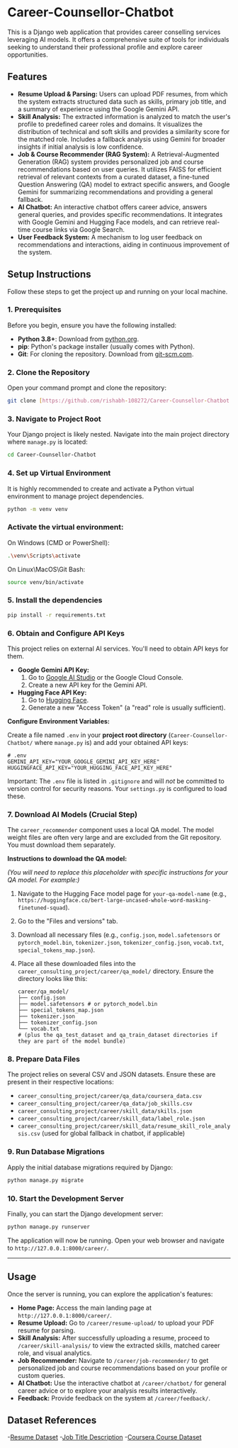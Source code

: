 # Career-Counsellor-Chatbot

This is a Django web application that provides career conselling services leveraging AI models. It offers a comprehensive suite of tools for individuals seeking to understand their professional profile and explore career opportunities.

## Features

-   **Resume Upload & Parsing:** Users can upload PDF resumes, from which the system extracts structured data such as skills, primary job title, and a summary of experience using the Google Gemini API.
-   **Skill Analysis:** The extracted information is analyzed to match the user's profile to predefined career roles and domains. It visualizes the distribution of technical and soft skills and provides a similarity score for the matched role. Includes a fallback analysis using Gemini for broader insights if initial analysis is low confidence.
-   **Job & Course Recommender (RAG System):** A Retrieval-Augmented Generation (RAG) system provides personalized job and course recommendations based on user queries. It utilizes FAISS for efficient retrieval of relevant contexts from a curated dataset, a fine-tuned Question Answering (QA) model to extract specific answers, and Google Gemini for summarizing recommendations and providing a general fallback.
-   **AI Chatbot:** An interactive chatbot offers career advice, answers general queries, and provides specific recommendations. It integrates with Google Gemini and Hugging Face models, and can retrieve real-time course links via Google Search.
-   **User Feedback System:** A mechanism to log user feedback on recommendations and interactions, aiding in continuous improvement of the system.

## Setup Instructions

Follow these steps to get the project up and running on your local machine.

### 1. Prerequisites

Before you begin, ensure you have the following installed:

* **Python 3.8+**: Download from [python.org](https://www.python.org/downloads/).
* **pip**: Python's package installer (usually comes with Python).
* **Git**: For cloning the repository. Download from [git-scm.com](https://git-scm.com/downloads).

### 2. Clone the Repository

Open your command prompt and clone the repository:

```bash
git clone [https://github.com/rishabh-108272/Career-Counsellor-Chatbot.git](https://github.com/rishabh-108272/Career-Counsellor-Chatbot.git)
```

### 3. Navigate to Project Root

Your Django project is likely nested. Navigate into the main project directory where `manage.py` is located:

```bash
cd Career-Counsellor-Chatbot
```

### 4. Set up Virtual Environment

It is highly recommended to create and activate a Python virtual environment to manage project dependencies.

```bash 
python -m venv venv
```

### Activate the virtual environment:

On Windows (CMD or PowerShell):

```bash 
.\venv\Scripts\activate
```

On Linux\MacOS\Git Bash:

```bash 
source venv/bin/activate
```

### 5. Install the dependencies

```bash 
pip install -r requirements.txt
```

### 6. Obtain and Configure API Keys

This project relies on external AI services. You'll need to obtain API keys for them.

* **Google Gemini API Key:**
    1.  Go to [Google AI Studio](https://aistudio.google.com/) or the Google Cloud Console.
    2.  Create a new API key for the Gemini API.
* **Hugging Face API Key:**
    1.  Go to [Hugging Face](https://huggingface.co/settings/tokens).
    2.  Generate a new "Access Token" (a "read" role is usually sufficient).

**Configure Environment Variables:**

Create a file named `.env` in your **project root directory** (`Career-Counsellor-Chatbot/` where `manage.py` is) and add your obtained API keys:

```dotenv
# .env
GEMINI_API_KEY="YOUR_GOOGLE_GEMINI_API_KEY_HERE"
HUGGINGFACE_API_KEY="YOUR_HUGGING_FACE_API_KEY_HERE"
```

Important: The `.env` file is listed in `.gitignore` and will *not* be committed to version control for security reasons. Your `settings.py` is configured to load these.

### 7. Download AI Models (Crucial Step)

The `career_recommender` component uses a local QA model. The model weight files are often very large and are excluded from the Git repository. You must download them separately.

**Instructions to download the QA model:**

*(You will need to replace this placeholder with specific instructions for your QA model. For example:)*

1.  Navigate to the Hugging Face model page for `your-qa-model-name` (e.g., `https://huggingface.co/bert-large-uncased-whole-word-masking-finetuned-squad`).
2.  Go to the "Files and versions" tab.
3.  Download all necessary files (e.g., `config.json`, `model.safetensors` or `pytorch_model.bin`, `tokenizer.json`, `tokenizer_config.json`, `vocab.txt`, `special_tokens_map.json`).
4.  Place all these downloaded files into the `career_consulting_project/career/qa_model/` directory. Ensure the directory looks like this:

    ```
    career/qa_model/
    ├── config.json
    ├── model.safetensors # or pytorch_model.bin
    ├── special_tokens_map.json
    ├── tokenizer.json
    ├── tokenizer_config.json
    └── vocab.txt
    # (plus the qa_test_dataset and qa_train_dataset directories if they are part of the model bundle)
    ```

### 8. Prepare Data Files

The project relies on several CSV and JSON datasets. Ensure these are present in their respective locations:

* `career_consulting_project/career/qa_data/coursera_data.csv`
* `career_consulting_project/career/qa_data/job_skills.csv`
* `career_consulting_project/career/skill_data/skills.json`
* `career_consulting_project/career/skill_data/label_role.json`
* `career_consulting_project/career/skill_data/resume_skill_role_analysis.csv` (used for global fallback in chatbot, if applicable)

### 9. Run Database Migrations

Apply the initial database migrations required by Django:

```bash
python manage.py migrate
```

### 10. Start the Development Server

Finally, you can start the Django development server:

```bash
python manage.py runserver
```

The application will now be running. Open your web browser and navigate to `http://127.0.0.1:8000/career/`.

---

## Usage

Once the server is running, you can explore the application's features:

* **Home Page:** Access the main landing page at `http://127.0.0.1:8000/career/`.
* **Resume Upload:** Go to `/career/resume-upload/` to upload your PDF resume for parsing.
* **Skill Analysis:** After successfully uploading a resume, proceed to `/career/skill-analysis/` to view the extracted skills, matched career role, and visual analytics.
* **Job Recommender:** Navigate to `/career/job-recommender/` to get personalized job and course recommendations based on your profile or custom queries.
* **AI Chatbot:** Use the interactive chatbot at `/career/chatbot/` for general career advice or to explore your analysis results interactively.
* **Feedback:** Provide feedback on the system at `/career/feedback/`.

## Dataset References
-[Resume Dataset](https://www.kaggle.com/code/warazubairkhan/pdf-resume-text-extraction-analysis-framework)
-[Job Title Description](https://www.kaggle.com/datasets/kshitizregmi/jobs-and-job-description)
-[Coursera Course Dataset](https://www.kaggle.com/datasets/siddharthm1698/coursera-course-dataset)




